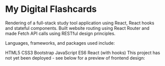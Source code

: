 # My Digital Flashcards

Rendering of a full-stack study tool application using React, React hooks and stateful components. Built website routing using React Router and made Fetch API calls using RESTful design principles.

Languages, frameworks, and packages used include:

HTML5
CSS3
Bootstrap
JavaScript ES6
React (with hooks)
This project has not yet been deployed - see below for a preview of frontend design:
